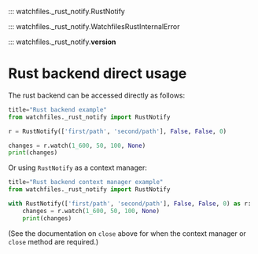 ::: watchfiles._rust_notify.RustNotify

::: watchfiles._rust_notify.WatchfilesRustInternalError

::: watchfiles._rust_notify.__version__

# Rust backend direct usage

The rust backend can be accessed directly as follows:

```py
title="Rust backend example"
from watchfiles._rust_notify import RustNotify

r = RustNotify(['first/path', 'second/path'], False, False, 0)

changes = r.watch(1_600, 50, 100, None)
print(changes)
```

Or using `RustNotify` as a context manager:

```py
title="Rust backend context manager example"
from watchfiles._rust_notify import RustNotify

with RustNotify(['first/path', 'second/path'], False, False, 0) as r:
    changes = r.watch(1_600, 50, 100, None)
    print(changes)
```

(See the documentation on `close` above for when the context manager or `close` method are required.)
